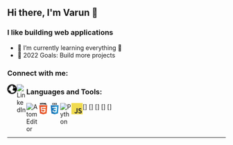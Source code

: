 ## Hi there, I'm Varun 👋 

### I like building web applications

- 🌱 I’m currently learning everything 🤣
- 🥅 2022 Goals: Build more projects

### Connect with me:

[<img align="left" alt="My Portfolio" width="22px" src="https://raw.githubusercontent.com/iconic/open-iconic/master/svg/globe.svg" />][website]
[<img align="left" alt="LinkedIn" width="22px" src="https://cdn.jsdelivr.net/npm/simple-icons@v3/icons/linkedin.svg" />][linkedin]



### Languages and Tools:

[<img align="left" alt="Atom Editor" width="26px" src="https://seeklogo.com/images/A/atom-logo-19BD90FF87-seeklogo.com.png" />]
[<img align="left" alt="HTML5" width="26px" src="https://raw.githubusercontent.com/github/explore/80688e429a7d4ef2fca1e82350fe8e3517d3494d/topics/html/html.png" />]
[<img align="left" alt="CSS3" width="26px" src="https://raw.githubusercontent.com/github/explore/80688e429a7d4ef2fca1e82350fe8e3517d3494d/topics/css/css.png" />]
[<img align="left" alt="Python" width="26px" src="https://cdn3.iconfinder.com/data/icons/logos-and-brands-adobe/512/267_Python-512.png" />]
[<img align="left" alt="JavaScript" width="26px" src="https://raw.githubusercontent.com/github/explore/80688e429a7d4ef2fca1e82350fe8e3517d3494d/topics/javascript/javascript.png" />]


<br />
<br />

---

[website]: https://varunbkk-my-portfolio.herokuapp.com/
[linkedin]: https://www.linkedin.com/in/varun-prakash-70a3694/
